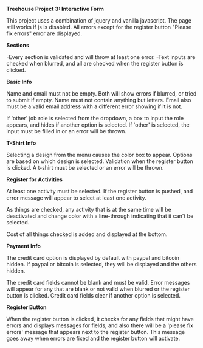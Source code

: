 **Treehouse Project 3: Interactive Form**

This project uses a combination of jquery and vanilla javascript. The page still works if js is disabled. All errors except for the register button "Please fix errors" error are displayed.

**Sections**

-Every section is validated and will throw at least one error.
-Text inputs are checked when blurred, and all are checked when the register button is clicked.

**Basic Info**

Name and email must not be empty. Both will show errors if blurred, or tried to submit if empty. Name must not contain anything but letters. Email also must be a valid email address with a different error showing if it is not.

If 'other' job role is selected from the dropdown, a box to input the role appears, and hides if another option is selected. If 'other' is selected, the input must be filled in or an error will be thrown.

**T-Shirt Info**

Selecting a design from the menu causes the color box to appear. Options are based on which design is selected. Validation when the register button is clicked. A t-shirt must be selected or an error will be thrown.

**Register for Activities**

At least one activity must be selected. If the register button is pushed, and error message will appear to select at least one activity.

As things are checked, any activity that is at the same time will be deactivated and change color with a line-through indicating that it can't be selected.

Cost of all things checked is added and displayed at the bottom.

**Payment Info**

The credit card option is displayed by default with paypal and bitcoin hidden. If paypal or bitcoin is selected, they will be displayed and the others hidden.

The credit card fields cannot be blank and must be valid. Error messages will appear for any that are blank or not valid when blurred or the register button is clicked. Credit card fields clear if another option is selected.

**Register Button**

When the register button is clicked, it checks for any fields that might have errors and displays messages for fields, and also there will be a 'please fix errors' message that appears next to the register button. This message goes away when errors are fixed and the register button will activate.




